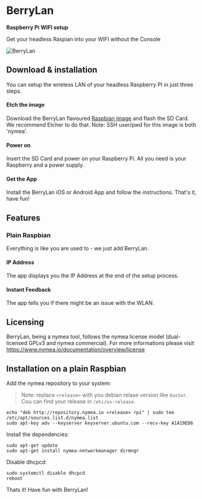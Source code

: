# BerryLan

**Raspberry Pi WIFI setup**

Get your headless Raspian into your WIFI without the Console

![BerryLan](https://berrylan.app/assets/gif/overview.gif)

## Download & installation 

You can setup the wireless LAN of your headless Raspberry PI in just three steps.

#### Etch the image

Download the BerryLan flavoured [Raspbian image](https://downloads.nymea.io/images/raspberrypi/latest) and flash the SD Card. We recommend Etcher to do that.
Note: SSH user/pwd for this image is both 'nymea'.

#### Power on

Insert the SD Card and power on your Raspberry Pi. All you need is your Raspberry and a power supply.

#### Get the App

Install the BerryLan iOS or Android App and follow the instructions.
That's it, have fun!

## Features 

### Plain Raspbian
Everything is like you are used to - we just add BerryLan.

#### IP Address
The app displays you the IP Address at the end of the setup process.

#### Instant Feedback

The app tells you if there might be an issue with the WLAN.

## Licensing

BerryLan, being a nymea tool, follows the nymea license model (dual-licensed GPLv3 and nymea commercial).
For more informations please visit https://www.nymea.io/documentation/overview/license

## Installation on a plain Raspbian

Add the nymea repository to your system:

> Note: replace `<release>` with you debian relase version like `buster`. Cou can find your release in `/etc/os-release`.

    echo "deb http://repository.nymea.io <release> rpi" | sudo tee /etc/apt/sources.list.d/nymea.list
    sudo apt-key adv --keyserver keyserver.ubuntu.com --recv-key A1A19ED6

Install the dependencies:

    sudo apt-get update
    sudo apt-get install nymea-networkmanager dirmngr

Disable dhcpcd:

    sudo systemctl disable dhcpcd
    reboot

Thats it! Have fun with BerryLan!
